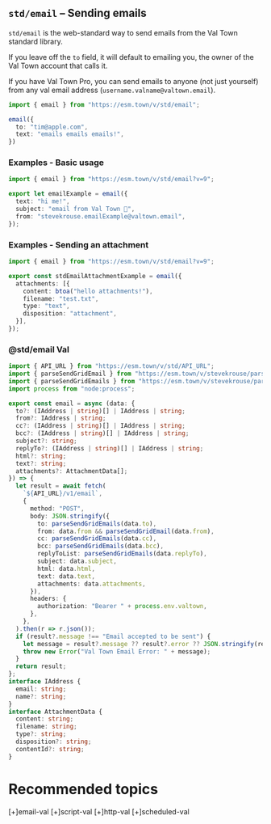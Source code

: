 ## `std/email` – Sending emails

`std/email` is the web-standard way to send emails from the Val Town standard library.

If you leave off the `to` field, it will default to emailing you, the owner of the Val Town account that calls it.

If you have Val Town Pro, you can send emails to anyone (not just yourself) from any val email address (`username.valname@valtown.email`).

```ts
import { email } from "https://esm.town/v/std/email";

email({
  to: "tim@apple.com",
  text: "emails emails emails!",
})
```

### Examples - Basic usage

```ts
import { email } from "https://esm.town/v/std/email?v=9";

export let emailExample = email({
  text: "hi me!",
  subject: "email from Val Town 👋",
  from: "stevekrouse.emailExample@valtown.email",
});
```

### Examples - Sending an attachment

```ts
import { email } from "https://esm.town/v/std/email?v=9";

export const stdEmailAttachmentExample = email({
  attachments: [{
    content: btoa("hello attachments!"),
    filename: "test.txt",
    type: "text",
    disposition: "attachment",
  }],
});
```

### @std/email Val

```ts
import { API_URL } from "https://esm.town/v/std/API_URL";
import { parseSendGridEmail } from "https://esm.town/v/stevekrouse/parseSendGridEmail?v=8";
import { parseSendGridEmails } from "https://esm.town/v/stevekrouse/parseSendGridEmails?v=10";
import process from "node:process";

export const email = async (data: {
  to?: (IAddress | string)[] | IAddress | string;
  from?: IAddress | string;
  cc?: (IAddress | string)[] | IAddress | string;
  bcc?: (IAddress | string)[] | IAddress | string;
  subject?: string;
  replyTo?: (IAddress | string)[] | IAddress | string;
  html?: string;
  text?: string;
  attachments?: AttachmentData[];
}) => {
  let result = await fetch(
    `${API_URL}/v1/email`,
    {
      method: "POST",
      body: JSON.stringify({
        to: parseSendGridEmails(data.to),
        from: data.from && parseSendGridEmail(data.from),
        cc: parseSendGridEmails(data.cc),
        bcc: parseSendGridEmails(data.bcc),
        replyToList: parseSendGridEmails(data.replyTo),
        subject: data.subject,
        html: data.html,
        text: data.text,
        attachments: data.attachments,
      }),
      headers: {
        authorization: "Bearer " + process.env.valtown,
      },
    },
  ).then(r => r.json());
  if (result?.message !== "Email accepted to be sent") {
    let message = result?.message ?? result?.error ?? JSON.stringify(result);
    throw new Error("Val Town Email Error: " + message);
  }
  return result;
};
interface IAddress {
  email: string;
  name?: string;
}
interface AttachmentData {
  content: string;
  filename: string;
  type?: string;
  disposition?: string;
  contentId?: string;
}
```

# Recommended topics

[+]email-val
[+]script-val
[+]http-val
[+]scheduled-val